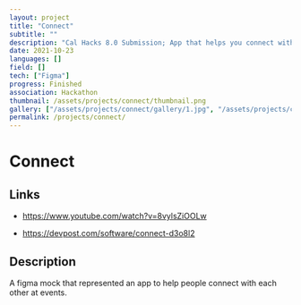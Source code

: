 ```yaml
---
layout: project
title: "Connect"
subtitle: ""
description: "Cal Hacks 8.0 Submission; App that helps you connect with others at the same event"
date: 2021-10-23
languages: []
field: []
tech: ["Figma"]
progress: Finished
association: Hackathon
thumbnail: /assets/projects/connect/thumbnail.png
gallery: ["/assets/projects/connect/gallery/1.jpg", "/assets/projects/connect/gallery/10.jpg", "/assets/projects/connect/gallery/11.png", "/assets/projects/connect/gallery/12.png", "/assets/projects/connect/gallery/2.jpg", "/assets/projects/connect/gallery/3.jpg", "/assets/projects/connect/gallery/4.jpg", "/assets/projects/connect/gallery/5.jpg", "/assets/projects/connect/gallery/6.jpg", "/assets/projects/connect/gallery/7.jpg", "/assets/projects/connect/gallery/8.jpg", "/assets/projects/connect/gallery/9.jpg", "/assets/projects/connect/gallery/gallery.json"]
permalink: /projects/connect/
---
```


# Connect

## Links

- <https://www.youtube.com/watch?v=8vylsZiOOLw>

- <https://devpost.com/software/connect-d3o8l2>

## Description

A figma mock that represented an app to help people connect with each other at events.
